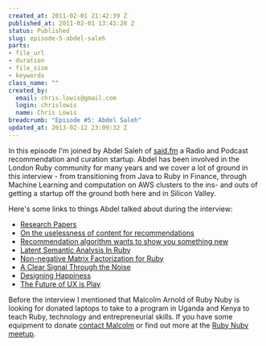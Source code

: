 ```yaml
--- 
created_at: 2011-02-01 21:42:39 Z
published_at: 2011-02-01 13:43:28 Z
status: Published
slug: episode-5-abdel-saleh
parts: 
- file_url
- duration
- file_size
- keywords
class_name: ""
created_by: 
  email: chris.lowis@gmail.com
  login: chrislowis
  name: Chris Lowis
breadcrumb: "Episode #5: Abdel Saleh"
updated_at: 2013-02-12 23:09:32 Z
---
```


<p>In this episode I'm joined by Abdel Saleh of <a href="http://said.fm">said.fm</a> a Radio and Podcast recommendation and curation startup. Abdel has been involved in the London Ruby community for many years and we cover a lot of ground in this interview - from transitioning from Java to Ruby in Finance, through Machine Learning and computation on AWS clusters to the ins- and outs of getting a startup off the ground both here and in Silicon Valley. </p>

<p>Here's some links to things Abdel talked about during the interview:</p>

<ul>
<li><a href="http://lit.csci.unt.edu/index.php/Publications">Research Papers</a></li>
<li><a href="http://technocalifornia.blogspot.com/2009/12/on-uselessness-of-content-for.html">On the uselessness of content for recommendations</a></li>
<li><a href="http://arstechnica.com/science/news/2010/02/recommendation-algorithm-wants-to-show-you-something-new.ars">Recommendation algorithm wants to show you something new</a></li>
<li><a href="http://blog.josephwilk.net/ruby/latent-semantic-analysis-in-ruby.html">Latent Semantic Analysis In Ruby</a></li>
<li><a href="http://blog.gugl.org/archives/82">Non-negative Matrix Factorization for Ruby</a></li>
<li><a href="http://blog.said.fm/a-clear-signal-through-the-noise">A Clear Signal Through the Noise</a></li>
<li><a href="http://warmgun.com/">Designing Happiness</a></li>
<li><a href="The 4 Keys to Fun, Emotion and User Engagement - http://www.adaptivepath.com/blog/2010/10/13/nicole-lazzaro/">The Future of UX is Play</a></li>
</ul>

<p>Before the interview I mentioned that Malcolm Arnold of Ruby Nuby is looking for donated laptops to take to a program in Uganda and Kenya to teach Ruby, technology and entrepreneurial skills. If you have some equipment to donate <a href="mailto:malcolmarnoldnyc@gmail.com">contact Malcolm</a> or find out more at the <a href="http://www.meetup.com/ruby-nuby-info">Ruby Nuby meetup</a>.</p>



